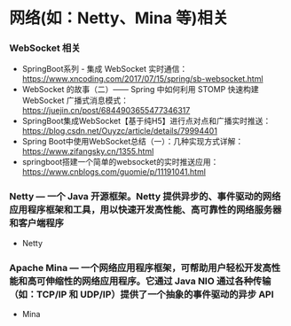 网络(如：Netty、Mina 等)相关
==========================

### WebSocket 相关
- SpringBoot系列 - 集成 WebSocket 实时通信：https://www.xncoding.com/2017/07/15/spring/sb-websocket.html
- WebSocket 的故事（二）—— Spring 中如何利用 STOMP 快速构建 WebSocket 广播式消息模式：https://juejin.cn/post/6844903655477346317
- SpringBoot集成WebSocket【基于纯H5】进行点对点和广播实时推送：https://blog.csdn.net/Ouyzc/article/details/79994401
- Spring Boot中使用WebSocket总结（一）：几种实现方式详解：https://www.zifangsky.cn/1355.html
- springboot搭建一个简单的websocket的实时推送应用：https://www.cnblogs.com/guomie/p/11191041.html

### Netty — 一个 Java 开源框架。Netty 提供异步的、事件驱动的网络应用程序框架和工具，用以快速开发高性能、高可靠性的网络服务器和客户端程序
- Netty


### Apache Mina — 一个网络应用程序框架，可帮助用户轻松开发高性能和高可伸缩性的网络应用程序。它通过 Java NIO 通过各种传输（如：TCP/IP 和 UDP/IP）提供了一个抽象的事件驱动的异步 API
- Mina

